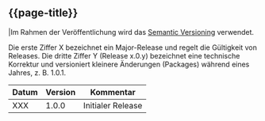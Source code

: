 ## {{page-title}}

|Im Rahmen der Veröffentlichung wird das [Semantic Versioning](https://semver.org/lang/de/) verwendet.

Die erste Ziffer X bezeichnet ein Major-Release und regelt die Gültigkeit von Releases. Die dritte Ziffer Y (Release x.0.y) bezeichnet eine technische Korrektur und versioniert kleinere Änderungen (Packages) während eines Jahres, z. B. 1.0.1.

| Datum | Version | Kommentar |
|---|---|---|
|XXX| 1.0.0 | Initialer Release |

